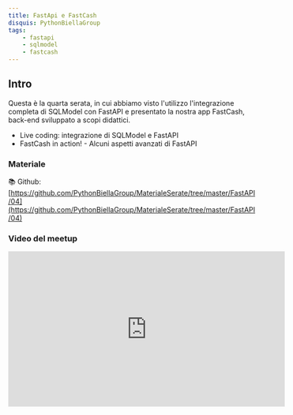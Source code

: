 ```yaml
---
title: FastApi e FastCash
disquis: PythonBiellaGroup
tags:
    - fastapi
    - sqlmodel
    - fastcash
---
```


## Intro

Questa è la quarta serata, in cui abbiamo visto l'utilizzo l'integrazione completa di SQLModel con FastAPI e presentato la nostra app FastCash, back-end sviluppato a scopi didattici.

* Live coding: integrazione di SQLModel e FastAPI
* FastCash in action! - Alcuni aspetti avanzati di FastAPI

### Materiale

📚 Github:
[https://github.com/PythonBiellaGroup/MaterialeSerate/tree/master/FastAPI/04](https://github.com/PythonBiellaGroup/MaterialeSerate/tree/master/FastAPI/04)

### Video del meetup

<iframe width="560" height="315" src="https://www.youtube.com/embed/z9VEvewy5sY?si=qRDnCsfl91zwRzss" title="YouTube video player" frameborder="0" allow="accelerometer; autoplay; clipboard-write; encrypted-media; gyroscope; picture-in-picture; web-share" allowfullscreen></iframe>